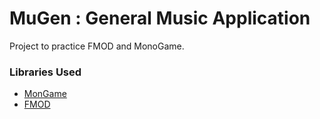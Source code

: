 # MuGen : General Music Application
Project to practice FMOD and MonoGame.

### Libraries Used
 - [MonGame](https://github.com/MonoGame/MonoGame)
 - [FMOD](https://www.fmod.com)
